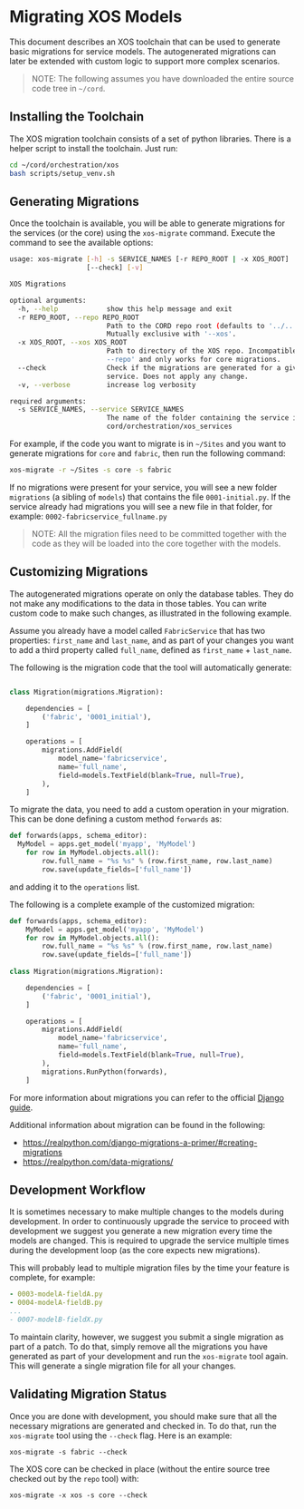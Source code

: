 # Migrating XOS Models

This document describes an XOS toolchain that can be used to generate
basic migrations for service models. The autogenerated migrations can
later be extended with custom logic to support more complex scenarios.

> NOTE: The following assumes you have downloaded the entire source
> code tree in `~/cord`.

## Installing the Toolchain

The XOS migration toolchain consists of a set of python
libraries. There is a helper script to install the toolchain.
Just run:

```bash
cd ~/cord/orchestration/xos
bash scripts/setup_venv.sh
```

## Generating Migrations

Once the toolchain is available, you will be able to generate migrations for
the services (or the core) using the `xos-migrate` command. Execute the command
to see the available options:

```bash
usage: xos-migrate [-h] -s SERVICE_NAMES [-r REPO_ROOT | -x XOS_ROOT]
                   [--check] [-v]

XOS Migrations

optional arguments:
  -h, --help            show this help message and exit
  -r REPO_ROOT, --repo REPO_ROOT
                        Path to the CORD repo root (defaults to '../..').
                        Mutually exclusive with '--xos'.
  -x XOS_ROOT, --xos XOS_ROOT
                        Path to directory of the XOS repo. Incompatible with '
                        --repo' and only works for core migrations.
  --check               Check if the migrations are generated for a given
                        service. Does not apply any change.
  -v, --verbose         increase log verbosity

required arguments:
  -s SERVICE_NAMES, --service SERVICE_NAMES
                        The name of the folder containing the service in
                        cord/orchestration/xos_services
```

For example, if the code you want to migrate is in `~/Sites` and you
want to generate migrations for `core` and `fabric`, then run the
following command:

```bash
xos-migrate -r ~/Sites -s core -s fabric
```

If no migrations were present for your service, you will see a new
folder `migrations` (a sibling of `models`) that contains the file
`0001-initial.py`. If the service already had migrations you will see
a new file in that folder, for example: `0002-fabricservice_fullname.py`

> NOTE: All the migration files need to be committed together with the
> code as they will be loaded into the core together with the models.

## Customizing Migrations

The autogenerated migrations operate on only the database tables. They
do not make any modifications to the data in those tables. You can write
custom code to make such changes, as illustrated in the following
example.

Assume you already have a model called `FabricService` that has two
properties: `first_name` and `last_name`,  and as part of your changes
you want to add a third property called `full_name`,  defined as
`first_name` + `last_name`.

The following is the migration code that the tool will automatically
generate:

```python

class Migration(migrations.Migration):

    dependencies = [
        ('fabric', '0001_initial'),
    ]

    operations = [
        migrations.AddField(
            model_name='fabricservice',
            name='full_name',
            field=models.TextField(blank=True, null=True),
        ),
    ]
```

To migrate the data, you need to add a custom operation in your migration.
This can be done defining a custom method `forwards` as:

```python
def forwards(apps, schema_editor):
  MyModel = apps.get_model('myapp', 'MyModel')
    for row in MyModel.objects.all():
        row.full_name = "%s %s" % (row.first_name, row.last_name)
        row.save(update_fields=['full_name'])
```

and adding it to the `operations` list.

The following is a complete example of the customized migration:

```python
def forwards(apps, schema_editor):
    MyModel = apps.get_model('myapp', 'MyModel')
    for row in MyModel.objects.all():
        row.full_name = "%s %s" % (row.first_name, row.last_name)
        row.save(update_fields=['full_name'])
        
class Migration(migrations.Migration):

    dependencies = [
        ('fabric', '0001_initial'),
    ]

    operations = [
        migrations.AddField(
            model_name='fabricservice',
            name='full_name',
            field=models.TextField(blank=True, null=True),
        ),
        migrations.RunPython(forwards),
    ]
```

For more information about migrations you can refer to the official
[Django guide](https://docs.djangoproject.com/en/2.1/howto/writing-migrations/).

Additional information about migration can be found in the following:

- <https://realpython.com/django-migrations-a-primer/#creating-migrations>
- <https://realpython.com/data-migrations/>

## Development Workflow

It is sometimes necessary to make multiple changes to the models
during development. In order to continuously upgrade the service to
proceed with development we suggest you generate a new migration every
time the models are changed. This is required to upgrade the service
multiple times during the development loop (as the core expects new
migrations).

This will probably lead to multiple migration files by the time your
feature is complete, for example:

```yaml
- 0003-modelA-fieldA.py
- 0004-modelA-fieldB.py
...
- 0007-modelB-fieldX.py
```

To maintain clarity, however, we suggest you submit a single
migration as part of a patch. To do that, simply remove all the
migrations you have generated as part of your development and run the
`xos-migrate` tool again. This will generate a single migration file
for all your changes.

## Validating Migration Status

Once you are done with development, you should make sure that all the
necessary migrations are generated and checked in. To do that, run the
`xos-migrate` tool using the `--check` flag. Here is an example:

```shell
xos-migrate -s fabric --check
```

The XOS core can be checked in place (without the entire source tree checked
out by the `repo` tool) with:

```shell
xos-migrate -x xos -s core --check
```
